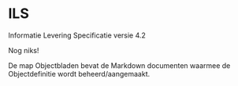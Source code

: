 ILS
===

Informatie Levering Specificatie versie 4.2


Nog niks!

De map Objectbladen bevat de Markdown documenten waarmee de Objectdefinitie wordt beheerd/aangemaakt.
